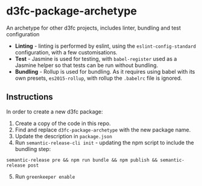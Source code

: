 # d3fc-package-archetype

An archetype for other d3fc projects, includes linter, bundling and test configuration

 - **Linting** - linting is performed by eslint, using the `eslint-config-standard` configuration, with a few customisations.
 - **Test** - Jasmine is used for testing, with `babel-register` used as a Jasmine helper so that tests can be run without bundling.
 - **Bundling** - Rollup is used for bundling. As it requires using babel with its own presets, `es2015-rollup`, with rollup the `.babelrc` file is ignored.

## Instructions

In order to create a new d3fc package:

  1. Create a copy of the code in this repo.
  2. Find and replace `d3fc-package-archetype` with the new package name.
  3. Update the description in `package.json`
  4. Run `semantic-release-cli init` - updating the npm script to include the bundling step:
```
semantic-release pre && npm run bundle && npm publish && semantic-release post
```
  5. Run `greenkeeper enable`
